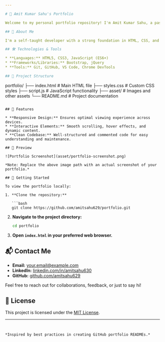 ```yaml
---

# 💼 Amit Kumar Sahu's Portfolio

Welcome to my personal portfolio repository! I'm Amit Kumar Sahu, a passionate front-end developer dedicated to crafting responsive and user-friendly web applications.

## 🚀 About Me

I'm a self-taught developer with a strong foundation in HTML, CSS, and JavaScript. I enjoy transforming ideas into reality using code and continuously strive to learn new technologies and improve my skills.

## 🛠️ Technologies & Tools

* **Languages:** HTML5, CSS3, JavaScript (ES6+)
* **Frameworks/Libraries:** Bootstrap, jQuery
* **Tools:** Git, GitHub, VS Code, Chrome DevTools

## 📂 Project Structure

```
portfolio/
├── index.html         # Main HTML file
├── styles.css         # Custom CSS styles
├── script.js          # JavaScript functionality
├── asset/             # Images and other assets
└── README.md          # Project documentation
```

## 🎨 Features

* **Responsive Design:** Ensures optimal viewing experience across devices.
* **Interactive Elements:** Smooth scrolling, hover effects, and dynamic content.
* **Clean Codebase:** Well-structured and commented code for easy understanding and maintenance.

## 📸 Preview

![Portfolio Screenshot](asset/portfolio-screenshot.png)

*Note: Replace the above image path with an actual screenshot of your portfolio.*

## 🔧 Getting Started

To view the portfolio locally:

1. **Clone the repository:**

   ```bash
   git clone https://github.com/amitsahu629/portfolio.git
   ```

2. **Navigate to the project directory:**

   ```bash
   cd portfolio
   ```

3. **Open `index.html` in your preferred web browser.**

## 📬 Contact Me

* **Email:** [your.email@example.com](mailto:kumaramitsahu09@gmail.com)
* **LinkedIn:** [linkedin.com/in/amitsahu630](https://www.linkedin.com/in/amitksahu630/)
* **GitHub:** [github.com/amitsahu629](https://github.com/amitsahu629)

Feel free to reach out for collaborations, feedback, or just to say hi!

## 📄 License

This project is licensed under the [MIT License](LICENSE).

---
```


*Inspired by best practices in creating GitHub portfolio READMEs.*
